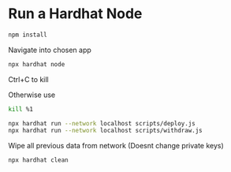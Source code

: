 # Run a Hardhat Node

```bash
npm install
```

Navigate into chosen app

```bash
npx hardhat node
```

Ctrl+C to kill

Otherwise use

```bash
kill %1
```

```bash
npx hardhat run --network localhost scripts/deploy.js
npx hardhat run --network localhost scripts/withdraw.js
```

Wipe all previous data from network (Doesnt change private keys)

```bash
npx hardhat clean
```
